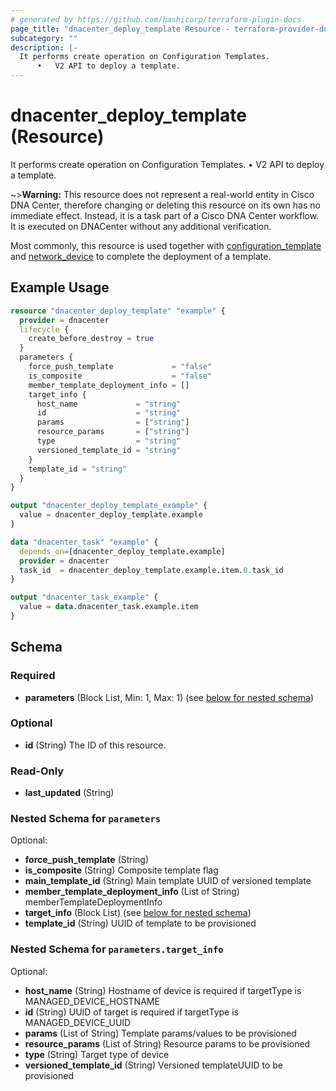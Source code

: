 ```yaml
---
# generated by https://github.com/hashicorp/terraform-plugin-docs
page_title: "dnacenter_deploy_template Resource - terraform-provider-dnacenter"
subcategory: ""
description: |-
  It performs create operation on Configuration Templates.
      •   V2 API to deploy a template.
---
```


# dnacenter_deploy_template (Resource)

It performs create operation on Configuration Templates.
	•	V2 API to deploy a template.

~>**Warning:**
This resource does not represent a real-world entity in Cisco DNA Center, therefore changing or deleting this resource on its own has no immediate effect.
Instead, it is a task part of a Cisco DNA Center workflow. It is executed on DNACenter without any additional verification.

Most commonly, this resource is used together with [configuration_template](./configuration_template.md) and [network_device](./network_device.md) to complete the deployment of a template.

## Example Usage

```terraform
resource "dnacenter_deploy_template" "example" {
  provider = dnacenter
  lifecycle {
    create_before_destroy = true
  }
  parameters {
    force_push_template             = "false"
    is_composite                    = "false"
    member_template_deployment_info = []
    target_info {
      host_name             = "string"
      id                    = "string"
      params                = ["string"]
      resource_params       = ["string"]
      type                  = "string"
      versioned_template_id = "string"
    }
    template_id = "string"
  }
}

output "dnacenter_deploy_template_example" {
  value = dnacenter_deploy_template.example
}

data "dnacenter_task" "example" {
  depends_on=[dnacenter_deploy_template.example]
  provider = dnacenter
  task_id  = dnacenter_deploy_template.example.item.0.task_id
}

output "dnacenter_task_example" {
  value = data.dnacenter_task.example.item
}

```

<!-- schema generated by tfplugindocs -->
## Schema

### Required

- **parameters** (Block List, Min: 1, Max: 1) (see [below for nested schema](#nestedblock--parameters))

### Optional

- **id** (String) The ID of this resource.

### Read-Only

- **last_updated** (String)

<a id="nestedblock--parameters"></a>
### Nested Schema for `parameters`

Optional:

- **force_push_template** (String)
- **is_composite** (String) Composite template flag
- **main_template_id** (String) Main template UUID of versioned template
- **member_template_deployment_info** (List of String) memberTemplateDeploymentInfo
- **target_info** (Block List) (see [below for nested schema](#nestedblock--parameters--target_info))
- **template_id** (String) UUID of template to be provisioned

<a id="nestedblock--parameters--target_info"></a>
### Nested Schema for `parameters.target_info`

Optional:

- **host_name** (String) Hostname of device is required if targetType is MANAGED_DEVICE_HOSTNAME
- **id** (String) UUID of target is required if targetType is MANAGED_DEVICE_UUID
- **params** (List of String) Template params/values to be provisioned
- **resource_params** (List of String) Resource params to be provisioned
- **type** (String) Target type of device
- **versioned_template_id** (String) Versioned templateUUID to be provisioned


